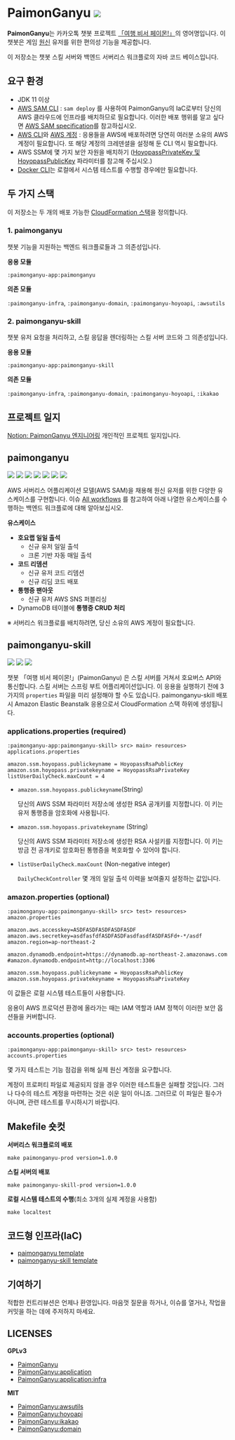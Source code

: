 # PaimonGanyu [![](https://img.shields.io/badge/chatbot--06A0CE?logo=kakaotalk&color=FFCD00&logoColor=00000)](https://pf.kakao.com/_mtPFb)

**PaimonGanyu**는 카카오톡 챗봇 프로젝트 [「여행 비서 페이몬!」](https://github.com/binchoo/paimonganyu-doc)의 영어명입니다. 이 챗봇은 게임 [원신](https://genshin.hoyoverse.com/ko/) 유저를 위한 편의성 기능을 제공합니다.

이 저장소는 챗봇 스킬 서버와 백엔드 서버리스 워크플로의 자바 코드 베이스입니다.

## 요구 환경

- JDK 11 이상
- [AWS SAM CLI](https://docs.aws.amazon.com/serverless-application-model/latest/developerguide/serverless-sam-cli-install.html) : `sam deploy` 를 사용하여 PaimonGanyu의 IaC로부터 당신의 AWS 클라우드에 인프라를 배치하므로 필요합니다. 이러한 배포 행위를 알고 싶다면 [AWS SAM specification](https://docs.aws.amazon.com/serverless-application-model/latest/developerguide/sam-specification.html)를 참고하십시오.
- [AWS CLI](https://docs.aws.amazon.com/cli/latest/userguide/cli-chap-getting-started.html)와 [AWS 계정](https://aws.amazon.com/) : 응용들을 AWS에 배포하려면 당연히 여러분 소유의 AWS 계정이 필요합니다. 또 해당 계정의 크레덴셜을 설정해 둔 CLI 역시 필요합니다.
- AWS SSM에 몇 가지 보안 자원을 배치하기 ([HoyopassPrivateKey 및 HoyopassPublicKey](#applicationsproperties-required) 파라미터를 참고해 주십시오.)
- [Docker CLI](https://docs.docker.com/engine/reference/commandline/cli/)는 로컬에서 시스템 테스트를 수행할 경우에만 필요합니다.

## 두 가지 스택

이 저장소는 두 개의 배포 가능한 [CloudFormation 스택](https://docs.aws.amazon.com/AWSCloudFormation/latest/UserGuide/stacks.html)을 정의합니다.

### 1. paimonganyu

챗봇 기능을 지원하는 백엔드 워크플로들과 그 의존성입니다.

**응용 모듈**

`:paimonganyu-app:paimonganyu`

**의존 모듈**

`:paimonganyu-infra`, `:paimonganyu-domain`, `:paimonganyu-hoyoapi`, `:awsutils`

### 2. paimonganyu-skill

챗봇 유저 요청을 처리하고, 스킬 응답을 렌더링하는 스킬 서버 코드와 그 의존성입니다.

**응용 모듈**

`:paimonganyu-app:paimonganyu-skill`

**의존 모듈**

`:paimonganyu-infra`, `:paimonganyu-domain`, `:paimonganyu-hoyoapi`, `:ikakao` 

## 프로젝트 일지
[Notion: PaimonGanyu 엔지니어링](https://hollow-leotard-0e1.notion.site/PaimonGanyu-81337fdfe052499f98a2a347f30afbcd) 개인적인 프로젝트 일지입니다.

## paimonganyu


![](https://img.shields.io/badge/lambda--06A0CE?logo=awslambda&color=FF9900&labelColor=FFFFFF) ![](https://img.shields.io/badge/aws%20sam--06A0CE?logo=amazonaws&color=4053D6&labelColor=FFFFFF&logoColor=4053D6) ![](https://img.shields.io/badge/dynamodb--06A0CE?logo=amazondynamodb&color=4053D6&labelColor=FFFFFF&logoColor=4053D6) ![](https://img.shields.io/badge/sqs--06A0CE?logo=amazonsqs&color=FF4F8B&labelColor=FFFFFF) ![](https://img.shields.io/badge/event%20bridge--06A0CE?logo=amazoncloudwatch&color=FF4F8B&labelColor=FFFFFF) ![](https://img.shields.io/badge/s3--06A0CE?logo=amazons3&color=569A31&labelColor=FFFFFF) ![](https://img.shields.io/badge/spring--06A0CE?logo=spring&color=6DB33F&labelColor=FFFFFF)

AWS 서버리스 어플리케이션 모델(AWS SAM)을 채용해 원신 유저를 위한 다양한 유스케이스를 구현합니다. 이슈 [All workflows](https://github.com/binchoo/paimonganyu/issues/1#issuecomment-1087132930) 를 참고하여 아래 나열한 유스케이스를 수행하는 백엔드 워크플로에 대해 알아보십시오.

**유스케이스**

- **호요랩 일일 출석**
  - 신규 유저 일일 출석
  - 크론 기반 자동 매일 출석
- **코드 리뎀션**
  - 신규 유저 코드 리뎀션
  - 신규 리딤 코드 배포
- **통행증 팬아웃**
  - 신규 유저 AWS SNS 퍼블리싱
- DynamoDB 테이블에 **통행증 CRUD 처리**

※ 서버리스 워크플로를 배치하려면, 당신 소유의 AWS 계정이 필요합니다. 

## paimonganyu-skill

![](https://img.shields.io/badge/aws%20sam--06A0CE?logo=amazonaws&color=4053D6&labelColor=FFFFFF&logoColor=4053D6) ![](https://img.shields.io/badge/elastic%20beanstalk--06A0CE?logo=amazonaws&color=FF9900&labelColor=FFFFFF&logoColor=FF9900) ![](https://img.shields.io/badge/springboot--06A0CE?logo=springboot&color=6DB33F&labelColor=FFFFFF) 

챗봇 「여행 비서 페이몬!」(PaimonGanyu) 은 스킬 서버를 거쳐서 호요버스 API와 통신합니다. 스킬 서버는 스프링 부트 어플리케이션입니다. 이 응용을 실행하기 전에 3가지의 `properties` 파일을 미리 설정해야 할 수도 있습니다.
paimonganyu-skill 배포시 Amazon Elastic Beanstalk 응용으로서 CloudFormation 스택 하위에 생성됩니다.

### applications.properties (required)

`:paimonganyu-app:paimonganyu-skill> src> main> resources> applications.properties`

```properties
amazon.ssm.hoyopass.publickeyname = HoyopassRsaPublicKey
amazon.ssm.hoyopass.privatekeyname = HoyopassRsaPrivateKey
listUserDailyCheck.maxCount = 4
```

- `amazon.ssm.hoyopass.publickeyname`(String)

  당신의 AWS SSM 파라미터 저장소에 생성한 RSA 공개키를 지정합니다. 이 키는 유저 통행증을 암호화에 사용됩니다.

- `amazon.ssm.hoyopass.privatekeyname` (String)

  당신의 AWS SSM 파라미터 저장소에 생성한 RSA 사설키를 지정합니다. 이 키는 방금 전 공개키로 암호화된 통행증을 복호화할 수 있어야 합니다.

- `listUserDailyCheck.maxCount` (Non-negative integer)

  `DailyCheckController` 몇 개의 일일 출석 이력을 보여줄지 설정하는 값입니다.

### amazon.properties (optional)

`:paimonganyu-app:paimonganyu-skill> src> test> resources> amazon.properties`

```properties
amazon.aws.accesskey=ASDFASDFASDFASDFASDF
amazon.aws.secretkey=asdfasfdfASDFASDFasdfasdfASDFASFd+-*/asdf
amazon.region=ap-northeast-2

amazon.dynamodb.endpoint=https://dynamodb.ap-northeast-2.amazonaws.com
#amazon.dynamodb.endpoint=http://localhost:3306

amazon.ssm.hoyopass.publickeyname = HoyopassRsaPublicKey
amazon.ssm.hoyopass.privatekeyname = HoyopassRsaPrivateKey
```

이 값들은 로컬 시스템 테스트들이 사용합니다.

응용이 AWS 프로덕션 환경에 올라가는 때는 IAM 역할과 IAM 정책이 이러한 보안 옵션들을 커버합니다.

### accounts.properties (optional)

`:paimonganyu-app:paimonganyu-skill> src> test> resources> accounts.properties`

몇 가지 테스트는 기능 점검을 위해 실제 원신 계정을 요구합니다.

계정이 프로퍼티 파일로 제공되지 않을 경우 이러한 테스트들은 실패할 것입니다. 그러나 다수의 테스트 계정을 마련하는 것은 쉬운 일이 아니죠.  그러므로 이 파일은 필수가 아니며, 관련 테스트를 무시하시기 바랍니다.

## Makefile 숏컷

**서버리스 워크플로의 배포**

`make paimonganyu-prod version=1.0.0`

**스킬 서버의 배포**

`make paimonganyu-skill-prod version=1.0.0`

**로컬 시스템 테스트의 수행**(최소 3개의 실제 계정을 사용함)

`make localtest`

## 코드형 인프라(IaC)
- [paimonganyu template](https://github.com/binchoo/PaimonGanyu/blob/master/sam/paimonganyu/template.yaml)
- [paimonganyu-skill template](https://github.com/binchoo/PaimonGanyu/blob/master/sam/paimonganyu-skill/template.yaml)

## 기여하기

적합한 컨트리뷰션은 언제나 환영입니다. 마음껏 질문을 하거나, 이슈를 열거나, 작업을 커밋을 하는 데에 주저하지 마세요.

## LICENSES

**GPLv3**

- [PaimonGanyu](https://github.com/binchoo/PaimonGanyu/blob/master/LICENSE)
- [PaimonGanyu:application](https://github.com/binchoo/PaimonGanyu/blob/master/PaimonGanyu/application/LICENSE)
- [PaimonGanyu:application:infra](https://github.com/binchoo/PaimonGanyu/blob/master/PaimonGanyu/application/LICENSE)

**MIT**

- [PaimonGanyu:awsutils](https://github.com/binchoo/PaimonGanyu/blob/master/PaimonGanyu/awsutils/LICENSE)
- [PaimonGanyu:hoyoapi](https://github.com/binchoo/PaimonGanyu/blob/master/PaimonGanyu/hoyoapi/LICENSE)
- [PaimonGanyu:ikakao](https://github.com/binchoo/PaimonGanyu/blob/master/PaimonGanyu/ikakao/LICENSE)
- [PaimonGanyu:domain](https://github.com/binchoo/PaimonGanyu/blob/master/PaimonGanyu/domain/LICENSE)
